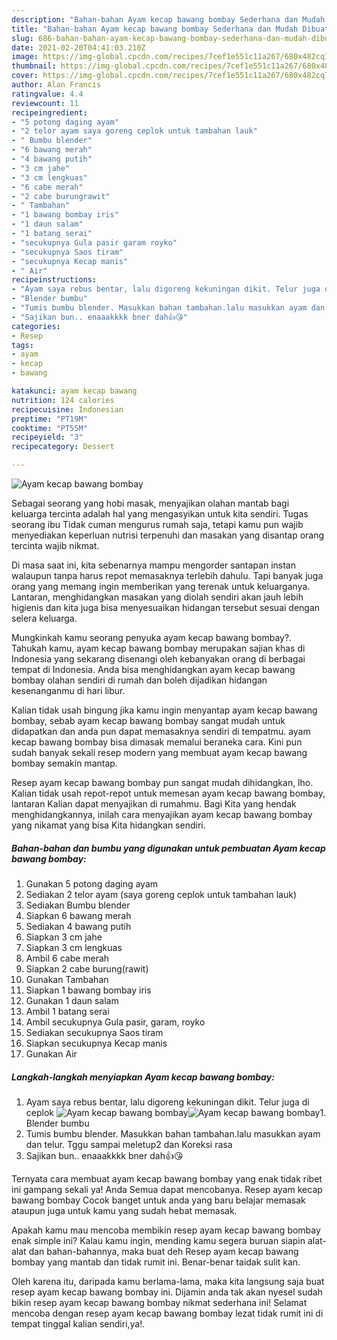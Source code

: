 ```yaml
---
description: "Bahan-bahan Ayam kecap bawang bombay Sederhana dan Mudah Dibuat"
title: "Bahan-bahan Ayam kecap bawang bombay Sederhana dan Mudah Dibuat"
slug: 686-bahan-bahan-ayam-kecap-bawang-bombay-sederhana-dan-mudah-dibuat
date: 2021-02-20T04:41:03.210Z
image: https://img-global.cpcdn.com/recipes/7cef1e551c11a267/680x482cq70/ayam-kecap-bawang-bombay-foto-resep-utama.jpg
thumbnail: https://img-global.cpcdn.com/recipes/7cef1e551c11a267/680x482cq70/ayam-kecap-bawang-bombay-foto-resep-utama.jpg
cover: https://img-global.cpcdn.com/recipes/7cef1e551c11a267/680x482cq70/ayam-kecap-bawang-bombay-foto-resep-utama.jpg
author: Alan Francis
ratingvalue: 4.4
reviewcount: 11
recipeingredient:
- "5 potong daging ayam"
- "2 telor ayam saya goreng ceplok untuk tambahan lauk"
- " Bumbu blender"
- "6 bawang merah"
- "4 bawang putih"
- "3 cm jahe"
- "3 cm lengkuas"
- "6 cabe merah"
- "2 cabe burungrawit"
- " Tambahan"
- "1 bawang bombay iris"
- "1 daun salam"
- "1 batang serai"
- "secukupnya Gula pasir garam royko"
- "secukupnya Saos tiram"
- "secukupnya Kecap manis"
- " Air"
recipeinstructions:
- "Ayam saya rebus bentar, lalu digoreng kekuningan dikit. Telur juga di ceplok"
- "Blender bumbu"
- "Tumis bumbu blender. Masukkan bahan tambahan.lalu masukkan ayam dan telur. Tggu sampai meletup2 dan Koreksi rasa"
- "Sajikan bun.. enaaakkkk bner dah👍😘"
categories:
- Resep
tags:
- ayam
- kecap
- bawang

katakunci: ayam kecap bawang 
nutrition: 124 calories
recipecuisine: Indonesian
preptime: "PT19M"
cooktime: "PT55M"
recipeyield: "3"
recipecategory: Dessert

---
```



![Ayam kecap bawang bombay](https://img-global.cpcdn.com/recipes/7cef1e551c11a267/680x482cq70/ayam-kecap-bawang-bombay-foto-resep-utama.jpg)

Sebagai seorang yang hobi masak, menyajikan olahan mantab bagi keluarga tercinta adalah hal yang mengasyikan untuk kita sendiri. Tugas seorang ibu Tidak cuman mengurus rumah saja, tetapi kamu pun wajib menyediakan keperluan nutrisi terpenuhi dan masakan yang disantap orang tercinta wajib nikmat.

Di masa  saat ini, kita sebenarnya mampu mengorder santapan instan walaupun tanpa harus repot memasaknya terlebih dahulu. Tapi banyak juga orang yang memang ingin memberikan yang terenak untuk keluarganya. Lantaran, menghidangkan masakan yang diolah sendiri akan jauh lebih higienis dan kita juga bisa menyesuaikan hidangan tersebut sesuai dengan selera keluarga. 



Mungkinkah kamu seorang penyuka ayam kecap bawang bombay?. Tahukah kamu, ayam kecap bawang bombay merupakan sajian khas di Indonesia yang sekarang disenangi oleh kebanyakan orang di berbagai tempat di Indonesia. Anda bisa menghidangkan ayam kecap bawang bombay olahan sendiri di rumah dan boleh dijadikan hidangan kesenanganmu di hari libur.

Kalian tidak usah bingung jika kamu ingin menyantap ayam kecap bawang bombay, sebab ayam kecap bawang bombay sangat mudah untuk didapatkan dan anda pun dapat memasaknya sendiri di tempatmu. ayam kecap bawang bombay bisa dimasak memalui beraneka cara. Kini pun sudah banyak sekali resep modern yang membuat ayam kecap bawang bombay semakin mantap.

Resep ayam kecap bawang bombay pun sangat mudah dihidangkan, lho. Kalian tidak usah repot-repot untuk memesan ayam kecap bawang bombay, lantaran Kalian dapat menyajikan di rumahmu. Bagi Kita yang hendak menghidangkannya, inilah cara menyajikan ayam kecap bawang bombay yang nikamat yang bisa Kita hidangkan sendiri.

<!--inarticleads1-->

##### Bahan-bahan dan bumbu yang digunakan untuk pembuatan Ayam kecap bawang bombay:

1. Gunakan 5 potong daging ayam
1. Sediakan 2 telor ayam (saya goreng ceplok untuk tambahan lauk)
1. Sediakan  Bumbu blender
1. Siapkan 6 bawang merah
1. Sediakan 4 bawang putih
1. Siapkan 3 cm jahe
1. Siapkan 3 cm lengkuas
1. Ambil 6 cabe merah
1. Siapkan 2 cabe burung(rawit)
1. Gunakan  Tambahan
1. Siapkan 1 bawang bombay iris
1. Gunakan 1 daun salam
1. Ambil 1 batang serai
1. Ambil secukupnya Gula pasir, garam, royko
1. Sediakan secukupnya Saos tiram
1. Siapkan secukupnya Kecap manis
1. Gunakan  Air




<!--inarticleads2-->

##### Langkah-langkah menyiapkan Ayam kecap bawang bombay:

1. Ayam saya rebus bentar, lalu digoreng kekuningan dikit. Telur juga di ceplok
<img src="https://img-global.cpcdn.com/steps/fe0401d5ed5fe452/160x128cq70/ayam-kecap-bawang-bombay-langkah-memasak-1-foto.jpg" alt="Ayam kecap bawang bombay"><img src="https://img-global.cpcdn.com/steps/e65a21775f326a91/160x128cq70/ayam-kecap-bawang-bombay-langkah-memasak-1-foto.jpg" alt="Ayam kecap bawang bombay">1. Blender bumbu
1. Tumis bumbu blender. Masukkan bahan tambahan.lalu masukkan ayam dan telur. Tggu sampai meletup2 dan Koreksi rasa
1. Sajikan bun.. enaaakkkk bner dah👍😘




Ternyata cara membuat ayam kecap bawang bombay yang enak tidak ribet ini gampang sekali ya! Anda Semua dapat mencobanya. Resep ayam kecap bawang bombay Cocok banget untuk anda yang baru belajar memasak ataupun juga untuk kamu yang sudah hebat memasak.

Apakah kamu mau mencoba membikin resep ayam kecap bawang bombay enak simple ini? Kalau kamu ingin, mending kamu segera buruan siapin alat-alat dan bahan-bahannya, maka buat deh Resep ayam kecap bawang bombay yang mantab dan tidak rumit ini. Benar-benar taidak sulit kan. 

Oleh karena itu, daripada kamu berlama-lama, maka kita langsung saja buat resep ayam kecap bawang bombay ini. Dijamin anda tak akan nyesel sudah bikin resep ayam kecap bawang bombay nikmat sederhana ini! Selamat mencoba dengan resep ayam kecap bawang bombay lezat tidak rumit ini di tempat tinggal kalian sendiri,ya!.

